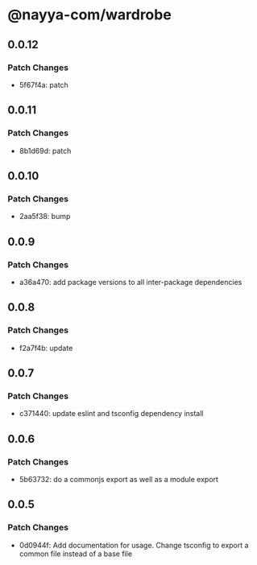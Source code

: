 # @nayya-com/wardrobe

## 0.0.12

### Patch Changes

- 5f67f4a: patch

## 0.0.11

### Patch Changes

- 8b1d69d: patch

## 0.0.10

### Patch Changes

- 2aa5f38: bump

## 0.0.9

### Patch Changes

- a36a470: add package versions to all inter-package dependencies

## 0.0.8

### Patch Changes

- f2a7f4b: update

## 0.0.7

### Patch Changes

- c371440: update eslint and tsconfig dependency install

## 0.0.6

### Patch Changes

- 5b63732: do a commonjs export as well as a module export

## 0.0.5

### Patch Changes

- 0d0944f: Add documentation for usage. Change tsconfig to export a common file instead of a base file
